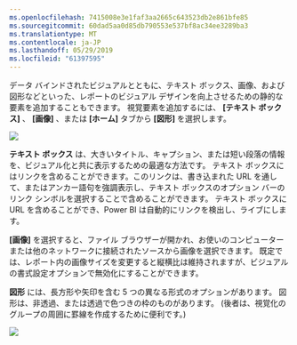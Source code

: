 ```yaml
---
ms.openlocfilehash: 7415008e3e1faf3aa2665c643523db2e861bfe85
ms.sourcegitcommit: 60dad5aa0d85db790553e537bf8ac34ee3289ba3
ms.translationtype: MT
ms.contentlocale: ja-JP
ms.lasthandoff: 05/29/2019
ms.locfileid: "61397595"
---
```

データ バインドされたビジュアルとともに、テキスト ボックス、画像、および図形などといった、レポートのビジュアル デザインを向上させるための静的な要素を追加することもできます。 視覚要素を追加するには、 **[テキスト ボックス]** 、 **[画像]** 、または **[ホーム]** タブから **[図形]** を選択します。

![](media/3-10-create-shapes-images/3-10_1.png)

**テキスト ボックス** は、大きいタイトル、キャプション、または短い段落の情報を、ビジュアル化と共に表示するための最適な方法です。 テキスト ボックスにはリンクを含めることができます。このリンクは、書き込まれた URL を通して、またはアンカー語句を強調表示し、テキスト ボックスのオプション バーのリンク シンボルを選択することで含めることができます。 テキスト ボックスに URL を含めることができ、Power BI は自動的にリンクを検出し、ライブにします。

**[画像]** を選択すると、ファイル ブラウザーが開かれ、お使いのコンピューターまたは他のネットワークに接続されたソースから画像を選択できます。 既定では、レポート内の画像サイズを変更すると縦横比は維持されますが、ビジュアルの書式設定オプションで無効化にすることができます。

**図形** には、長方形や矢印を含む 5 つの異なる形式のオプションがあります。 図形は、非透過、または透過で色つきの枠のものがあります。 (後者は、視覚化のグループの周囲に罫線を作成するために便利です。)

![](media/3-10-create-shapes-images/3-10_2.png)

